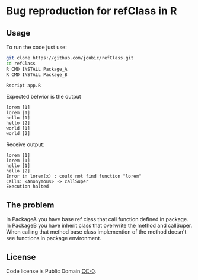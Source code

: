 # Bug reproduction for refClass in R

## Usage

To run the code just use:

```bash
git clone https://github.com/jcubic/refClass.git
cd refClass
R CMD INSTALL Package_A
R CMD INSTALL Package_B

Rscript app.R
```

Expected behvior is the output

```
lorem [1]
lorem [1]
hello [1]
hello [2]
world [1]
world [2]
```

Receive output:

```
lorem [1]
lorem [1]
hello [1]
hello [2]
Error in lorem(x) : could not find function "lorem"
Calls: <Anonymous> -> callSuper
Execution halted
```

## The problem

In PackageA you have base ref class that call function defined in package.
In PackageB you have inherit class that overwrite the method and callSuper.
When calling that method base class implemention of the method doesn't see
functions in package environment.

## License

Code license is Public Domain [CC-0](https://creativecommons.org/share-your-work/public-domain/cc0/).
